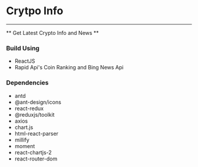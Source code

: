 # Crytpo Info
---
** Get Latest Crypto Info and News **

### Build Using
- ReactJS
- Rapid Api's Coin Ranking and Bing News Api
 
### Dependencies

- antd
- @ant-design/icons 
- react-redux 
- @reduxjs/toolkit 
- axios 
- chart.js 
- html-react-parser  
- millify 
- moment 
- react-chartjs-2
- react-router-dom